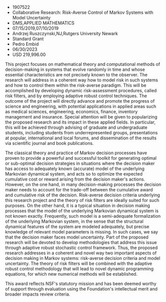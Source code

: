 
* 1907522
* Collaborative Research: Risk-Averse Control of Markov Systems with Model Uncertainty
* DMS,APPLIED MATHEMATICS
* 07/15/2019,07/10/2019
* Andrzej Ruszczynski,NJ,Rutgers University Newark
* Standard Grant
* Pedro Embid
* 06/30/2023
* USD 219,996.00

This project focuses on mathematical theory and computational methods of
decision-making in systems that evolve randomly in time and whose essential
characteristics are not precisely known to the observer. The research will
address in a coherent way how to model risk in such systems and how to control
them within the risk-averse paradigm. This will be accomplished by developing
dynamic risk-assessment procedures, called risk filters, and by employing
adaptive robust control techniques. The outcome of the project will directly
advance and promote the progress of science and engineering, with potential
applications in applied areas such as medical sciences, engineering, economics,
finance, inventory management and insurance. Special attention will be given to
popularizing the proposed research and its impact in these applied fields. In
particular, this will be achieved through advising of graduate and undergraduate
students, including students from underrepresented groups, presentations at
popular, international and local forums, and dissemination of the results via
scientific journal and book publications.

The classical theory and practice of Markov decision processes have proven to
provide a powerful and successful toolkit for generating optimal or sub-optimal
decision strategies in situations where the decision maker has access to
adequately known (accurate) model of the underlying Markovian dynamical system,
and acts so to optimize the expected cumulative cost or reward arising from the
decision maker's actions. However, on the one hand, in many decision-making
processes the decision maker needs to account for the trade-off between the
cumulative award and cumulative risk of the decision. Risk-averse decision
criteria underlying this research project and the theory of risk filters are
ideally suited for such purposes. On the other hand, it is a typical situation
in decision making processes that the model of the underlying Markovian
dynamical system is not known exactly. Frequently, such model is a semi-adequate
formalization of the underlying Markovian system, in the sense that the
structural dynamical features of the system are modeled adequately, but precise
knowledge of relevant model parameters is missing. In such cases, we say that
the decision maker faces model uncertainty. Part of the proposed research will
be devoted to develop methodologies that address this issue through adaptive
robust stochastic control framework. Thus, the proposed research addresses in a
coherent and novel way two important aspects of decision making in Markov
systems: risk-averse decision criteria and model uncertainty. The theory of risk
filters will be combined with the adaptive robust control methodology that will
lead to novel dynamic programming equations, for which new numerical methods
will be established.

This award reflects NSF's statutory mission and has been deemed worthy of
support through evaluation using the Foundation's intellectual merit and broader
impacts review criteria.
